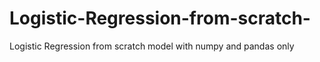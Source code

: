 # Logistic-Regression-from-scratch-
Logistic Regression from scratch model with numpy and pandas only
